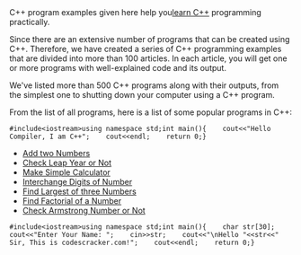 <p><br></p><p>C++ program examples given here help you<a href="https://codescracker.com/cpp/index.htm">learn C++</a>&nbsp;programming practically.</p><p>Since there are an extensive number of programs that can be created using C++. Therefore, we have created a series of C++ programming examples that are divided into more than 100 articles. In each article, you will get one or more programs with well-explained code and its output.</p><p>We've listed more than 500 C++ programs along with their outputs, from the simplest one to shutting down your computer using a C++ program.</p><p>From the list of all programs, here is a list of some popular programs in C++:</p><pre><code>#include&lt;iostream&gt;using namespace std;int main(){    cout&lt;&lt;"Hello Compiler, I am C++";    cout&lt;&lt;endl;    return 0;}</code></pre><div><ul><li><a href="https://codescracker.com/cpp/program/cpp-program-add-two-numbers.htm">Add two Numbers</a></li><li><a href="https://codescracker.com/cpp/program/cpp-program-check-leap-year.htm">Check Leap Year or Not</a></li><li><a href="https://codescracker.com/cpp/program/cpp-program-make-calculator.htm">Make Simple Calculator</a></li><li><a href="https://codescracker.com/cpp/program/cpp-program-interchange-numbers.htm">Interchange Digits of Number</a></li><li><a href="https://codescracker.com/cpp/program/cpp-program-find-greatest-of-three-numbers.htm">Find Largest of three Numbers</a></li><li><a href="https://codescracker.com/cpp/program/cpp-program-find-factorial.htm">Find Factorial of a Number</a></li><li><a href="https://codescracker.com/cpp/program/cpp-program-find-armstrong-number.htm">Check Armstrong Number or Not</a></li></ul></div><pre><code>#include&lt;iostream&gt;using namespace std;int main(){    char str[30];    cout&lt;&lt;"Enter Your Name: ";    cin&gt;&gt;str;    cout&lt;&lt;"\nHello "&lt;&lt;str&lt;&lt;" Sir, This is codescracker.com!";    cout&lt;&lt;endl;    return 0;}</code></pre>
